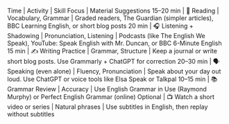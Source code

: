 Time | Activity | Skill Focus | Material Suggestions
15–20 min | 📖 Reading | Vocabulary, Grammar | Graded readers, The Guardian (simpler articles), BBC Learning English, or short blog posts
20 min | 🎧 Listening + Shadowing | Pronunciation, Listening | Podcasts (like The English We Speak), YouTube: Speak English with Mr. Duncan, or BBC 6-Minute English
15 min | ✍️ Writing Practice | Grammar, Structure | Keep a journal or write short blog posts. Use Grammarly + ChatGPT for correction
20–30 min | 🗣 Speaking (even alone) | Fluency, Pronunciation | Speak about your day out loud. Use ChatGPT or voice tools like Elsa Speak or Talkpal
10–15 min | 📚 Grammar Review | Accuracy | Use English Grammar in Use (Raymond Murphy) or Perfect English Grammar (online)
Optional | 📺 Watch a short video or series | Natural phrases | Use subtitles in English, then replay without subtitles